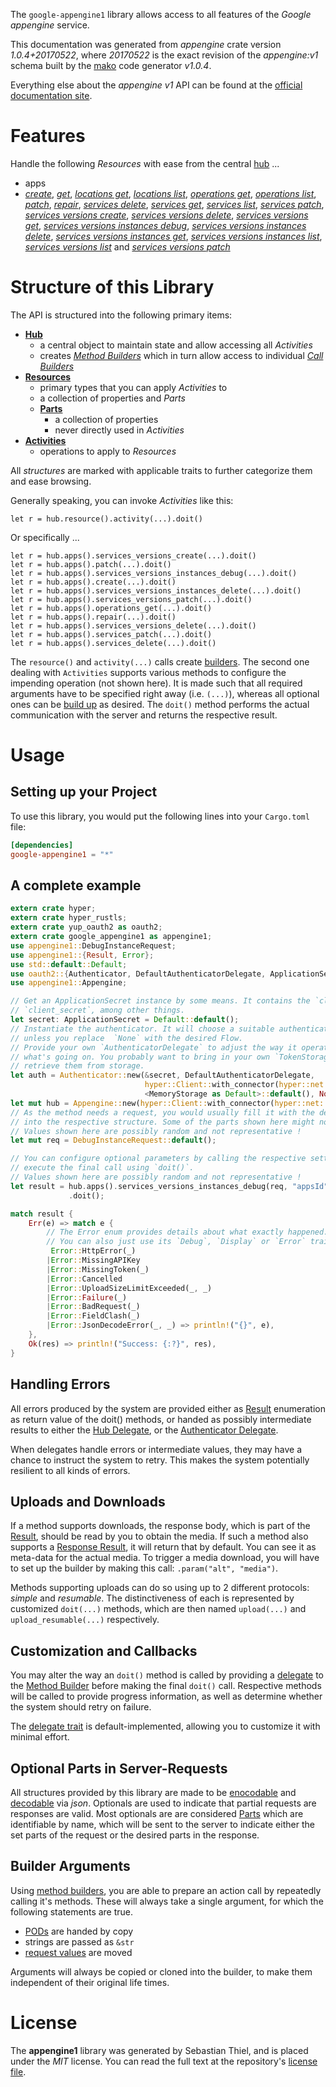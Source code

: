 <!---
DO NOT EDIT !
This file was generated automatically from 'src/mako/api/README.md.mako'
DO NOT EDIT !
-->
The `google-appengine1` library allows access to all features of the *Google appengine* service.

This documentation was generated from *appengine* crate version *1.0.4+20170522*, where *20170522* is the exact revision of the *appengine:v1* schema built by the [mako](http://www.makotemplates.org/) code generator *v1.0.4*.

Everything else about the *appengine* *v1* API can be found at the
[official documentation site](https://cloud.google.com/appengine/docs/admin-api/).
# Features

Handle the following *Resources* with ease from the central [hub](https://docs.rs/google-appengine1/1.0.4+20170522/google_appengine1/struct.Appengine.html) ... 

* apps
 * [*create*](https://docs.rs/google-appengine1/1.0.4+20170522/google_appengine1/struct.AppCreateCall.html), [*get*](https://docs.rs/google-appengine1/1.0.4+20170522/google_appengine1/struct.AppGetCall.html), [*locations get*](https://docs.rs/google-appengine1/1.0.4+20170522/google_appengine1/struct.AppLocationGetCall.html), [*locations list*](https://docs.rs/google-appengine1/1.0.4+20170522/google_appengine1/struct.AppLocationListCall.html), [*operations get*](https://docs.rs/google-appengine1/1.0.4+20170522/google_appengine1/struct.AppOperationGetCall.html), [*operations list*](https://docs.rs/google-appengine1/1.0.4+20170522/google_appengine1/struct.AppOperationListCall.html), [*patch*](https://docs.rs/google-appengine1/1.0.4+20170522/google_appengine1/struct.AppPatchCall.html), [*repair*](https://docs.rs/google-appengine1/1.0.4+20170522/google_appengine1/struct.AppRepairCall.html), [*services delete*](https://docs.rs/google-appengine1/1.0.4+20170522/google_appengine1/struct.AppServiceDeleteCall.html), [*services get*](https://docs.rs/google-appengine1/1.0.4+20170522/google_appengine1/struct.AppServiceGetCall.html), [*services list*](https://docs.rs/google-appengine1/1.0.4+20170522/google_appengine1/struct.AppServiceListCall.html), [*services patch*](https://docs.rs/google-appengine1/1.0.4+20170522/google_appengine1/struct.AppServicePatchCall.html), [*services versions create*](https://docs.rs/google-appengine1/1.0.4+20170522/google_appengine1/struct.AppServiceVersionCreateCall.html), [*services versions delete*](https://docs.rs/google-appengine1/1.0.4+20170522/google_appengine1/struct.AppServiceVersionDeleteCall.html), [*services versions get*](https://docs.rs/google-appengine1/1.0.4+20170522/google_appengine1/struct.AppServiceVersionGetCall.html), [*services versions instances debug*](https://docs.rs/google-appengine1/1.0.4+20170522/google_appengine1/struct.AppServiceVersionInstanceDebugCall.html), [*services versions instances delete*](https://docs.rs/google-appengine1/1.0.4+20170522/google_appengine1/struct.AppServiceVersionInstanceDeleteCall.html), [*services versions instances get*](https://docs.rs/google-appengine1/1.0.4+20170522/google_appengine1/struct.AppServiceVersionInstanceGetCall.html), [*services versions instances list*](https://docs.rs/google-appengine1/1.0.4+20170522/google_appengine1/struct.AppServiceVersionInstanceListCall.html), [*services versions list*](https://docs.rs/google-appengine1/1.0.4+20170522/google_appengine1/struct.AppServiceVersionListCall.html) and [*services versions patch*](https://docs.rs/google-appengine1/1.0.4+20170522/google_appengine1/struct.AppServiceVersionPatchCall.html)




# Structure of this Library

The API is structured into the following primary items:

* **[Hub](https://docs.rs/google-appengine1/1.0.4+20170522/google_appengine1/struct.Appengine.html)**
    * a central object to maintain state and allow accessing all *Activities*
    * creates [*Method Builders*](https://docs.rs/google-appengine1/1.0.4+20170522/google_appengine1/trait.MethodsBuilder.html) which in turn
      allow access to individual [*Call Builders*](https://docs.rs/google-appengine1/1.0.4+20170522/google_appengine1/trait.CallBuilder.html)
* **[Resources](https://docs.rs/google-appengine1/1.0.4+20170522/google_appengine1/trait.Resource.html)**
    * primary types that you can apply *Activities* to
    * a collection of properties and *Parts*
    * **[Parts](https://docs.rs/google-appengine1/1.0.4+20170522/google_appengine1/trait.Part.html)**
        * a collection of properties
        * never directly used in *Activities*
* **[Activities](https://docs.rs/google-appengine1/1.0.4+20170522/google_appengine1/trait.CallBuilder.html)**
    * operations to apply to *Resources*

All *structures* are marked with applicable traits to further categorize them and ease browsing.

Generally speaking, you can invoke *Activities* like this:

```Rust,ignore
let r = hub.resource().activity(...).doit()
```

Or specifically ...

```ignore
let r = hub.apps().services_versions_create(...).doit()
let r = hub.apps().patch(...).doit()
let r = hub.apps().services_versions_instances_debug(...).doit()
let r = hub.apps().create(...).doit()
let r = hub.apps().services_versions_instances_delete(...).doit()
let r = hub.apps().services_versions_patch(...).doit()
let r = hub.apps().operations_get(...).doit()
let r = hub.apps().repair(...).doit()
let r = hub.apps().services_versions_delete(...).doit()
let r = hub.apps().services_patch(...).doit()
let r = hub.apps().services_delete(...).doit()
```

The `resource()` and `activity(...)` calls create [builders][builder-pattern]. The second one dealing with `Activities` 
supports various methods to configure the impending operation (not shown here). It is made such that all required arguments have to be 
specified right away (i.e. `(...)`), whereas all optional ones can be [build up][builder-pattern] as desired.
The `doit()` method performs the actual communication with the server and returns the respective result.

# Usage

## Setting up your Project

To use this library, you would put the following lines into your `Cargo.toml` file:

```toml
[dependencies]
google-appengine1 = "*"
```

## A complete example

```Rust
extern crate hyper;
extern crate hyper_rustls;
extern crate yup_oauth2 as oauth2;
extern crate google_appengine1 as appengine1;
use appengine1::DebugInstanceRequest;
use appengine1::{Result, Error};
use std::default::Default;
use oauth2::{Authenticator, DefaultAuthenticatorDelegate, ApplicationSecret, MemoryStorage};
use appengine1::Appengine;

// Get an ApplicationSecret instance by some means. It contains the `client_id` and 
// `client_secret`, among other things.
let secret: ApplicationSecret = Default::default();
// Instantiate the authenticator. It will choose a suitable authentication flow for you, 
// unless you replace  `None` with the desired Flow.
// Provide your own `AuthenticatorDelegate` to adjust the way it operates and get feedback about 
// what's going on. You probably want to bring in your own `TokenStorage` to persist tokens and
// retrieve them from storage.
let auth = Authenticator::new(&secret, DefaultAuthenticatorDelegate,
                              hyper::Client::with_connector(hyper::net::HttpsConnector::new(hyper_rustls::TlsClient::new())),
                              <MemoryStorage as Default>::default(), None);
let mut hub = Appengine::new(hyper::Client::with_connector(hyper::net::HttpsConnector::new(hyper_rustls::TlsClient::new())), auth);
// As the method needs a request, you would usually fill it with the desired information
// into the respective structure. Some of the parts shown here might not be applicable !
// Values shown here are possibly random and not representative !
let mut req = DebugInstanceRequest::default();

// You can configure optional parameters by calling the respective setters at will, and
// execute the final call using `doit()`.
// Values shown here are possibly random and not representative !
let result = hub.apps().services_versions_instances_debug(req, "appsId", "servicesId", "versionsId", "instancesId")
             .doit();

match result {
    Err(e) => match e {
        // The Error enum provides details about what exactly happened.
        // You can also just use its `Debug`, `Display` or `Error` traits
         Error::HttpError(_)
        |Error::MissingAPIKey
        |Error::MissingToken(_)
        |Error::Cancelled
        |Error::UploadSizeLimitExceeded(_, _)
        |Error::Failure(_)
        |Error::BadRequest(_)
        |Error::FieldClash(_)
        |Error::JsonDecodeError(_, _) => println!("{}", e),
    },
    Ok(res) => println!("Success: {:?}", res),
}

```
## Handling Errors

All errors produced by the system are provided either as [Result](https://docs.rs/google-appengine1/1.0.4+20170522/google_appengine1/enum.Result.html) enumeration as return value of 
the doit() methods, or handed as possibly intermediate results to either the 
[Hub Delegate](https://docs.rs/google-appengine1/1.0.4+20170522/google_appengine1/trait.Delegate.html), or the [Authenticator Delegate](https://docs.rs/yup-oauth2/*/yup_oauth2/trait.AuthenticatorDelegate.html).

When delegates handle errors or intermediate values, they may have a chance to instruct the system to retry. This 
makes the system potentially resilient to all kinds of errors.

## Uploads and Downloads
If a method supports downloads, the response body, which is part of the [Result](https://docs.rs/google-appengine1/1.0.4+20170522/google_appengine1/enum.Result.html), should be
read by you to obtain the media.
If such a method also supports a [Response Result](https://docs.rs/google-appengine1/1.0.4+20170522/google_appengine1/trait.ResponseResult.html), it will return that by default.
You can see it as meta-data for the actual media. To trigger a media download, you will have to set up the builder by making
this call: `.param("alt", "media")`.

Methods supporting uploads can do so using up to 2 different protocols: 
*simple* and *resumable*. The distinctiveness of each is represented by customized 
`doit(...)` methods, which are then named `upload(...)` and `upload_resumable(...)` respectively.

## Customization and Callbacks

You may alter the way an `doit()` method is called by providing a [delegate](https://docs.rs/google-appengine1/1.0.4+20170522/google_appengine1/trait.Delegate.html) to the 
[Method Builder](https://docs.rs/google-appengine1/1.0.4+20170522/google_appengine1/trait.CallBuilder.html) before making the final `doit()` call. 
Respective methods will be called to provide progress information, as well as determine whether the system should 
retry on failure.

The [delegate trait](https://docs.rs/google-appengine1/1.0.4+20170522/google_appengine1/trait.Delegate.html) is default-implemented, allowing you to customize it with minimal effort.

## Optional Parts in Server-Requests

All structures provided by this library are made to be [enocodable](https://docs.rs/google-appengine1/1.0.4+20170522/google_appengine1/trait.RequestValue.html) and 
[decodable](https://docs.rs/google-appengine1/1.0.4+20170522/google_appengine1/trait.ResponseResult.html) via *json*. Optionals are used to indicate that partial requests are responses 
are valid.
Most optionals are are considered [Parts](https://docs.rs/google-appengine1/1.0.4+20170522/google_appengine1/trait.Part.html) which are identifiable by name, which will be sent to 
the server to indicate either the set parts of the request or the desired parts in the response.

## Builder Arguments

Using [method builders](https://docs.rs/google-appengine1/1.0.4+20170522/google_appengine1/trait.CallBuilder.html), you are able to prepare an action call by repeatedly calling it's methods.
These will always take a single argument, for which the following statements are true.

* [PODs][wiki-pod] are handed by copy
* strings are passed as `&str`
* [request values](https://docs.rs/google-appengine1/1.0.4+20170522/google_appengine1/trait.RequestValue.html) are moved

Arguments will always be copied or cloned into the builder, to make them independent of their original life times.

[wiki-pod]: http://en.wikipedia.org/wiki/Plain_old_data_structure
[builder-pattern]: http://en.wikipedia.org/wiki/Builder_pattern
[google-go-api]: https://github.com/google/google-api-go-client

# License
The **appengine1** library was generated by Sebastian Thiel, and is placed 
under the *MIT* license.
You can read the full text at the repository's [license file][repo-license].

[repo-license]: https://github.com/Byron/google-apis-rsblob/master/LICENSE.md
